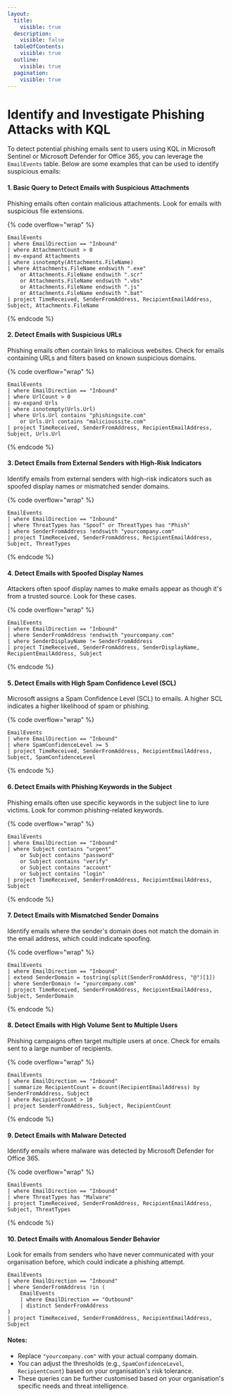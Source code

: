 ```yaml
---
layout:
  title:
    visible: true
  description:
    visible: false
  tableOfContents:
    visible: true
  outline:
    visible: true
  pagination:
    visible: true
---
```


# Identify and Investigate Phishing Attacks with KQL

To detect potential phishing emails sent to users using KQL in Microsoft Sentinel or Microsoft Defender for Office 365, you can leverage the `EmailEvents` table. Below are some examples that can be used to identify suspicious emails:

#### 1. **Basic Query to Detect Emails with Suspicious Attachments**

Phishing emails often contain malicious attachments. Look for emails with suspicious file extensions.

{% code overflow="wrap" %}
```kusto
EmailEvents
| where EmailDirection == "Inbound"
| where AttachmentCount > 0
| mv-expand Attachments
| where isnotempty(Attachments.FileName)
| where Attachments.FileName endswith ".exe" 
    or Attachments.FileName endswith ".scr" 
    or Attachments.FileName endswith ".vbs" 
    or Attachments.FileName endswith ".js" 
    or Attachments.FileName endswith ".bat"
| project TimeReceived, SenderFromAddress, RecipientEmailAddress, Subject, Attachments.FileName
```
{% endcode %}

#### 2. **Detect Emails with Suspicious URLs**

Phishing emails often contain links to malicious websites. Check for emails containing URLs and filters based on known suspicious domains.

{% code overflow="wrap" %}
```kusto
EmailEvents
| where EmailDirection == "Inbound"
| where UrlCount > 0
| mv-expand Urls
| where isnotempty(Urls.Url)
| where Urls.Url contains "phishingsite.com" 
    or Urls.Url contains "malicioussite.com"
| project TimeReceived, SenderFromAddress, RecipientEmailAddress, Subject, Urls.Url
```
{% endcode %}

#### 3. **Detect Emails from External Senders with High-Risk Indicators**

Identify emails from external senders with high-risk indicators such as spoofed display names or mismatched sender domains.

{% code overflow="wrap" %}
```kusto
EmailEvents
| where EmailDirection == "Inbound"
| where ThreatTypes has "Spoof" or ThreatTypes has "Phish"
| where SenderFromAddress !endswith "yourcompany.com"
| project TimeReceived, SenderFromAddress, RecipientEmailAddress, Subject, ThreatTypes
```
{% endcode %}

#### 4. **Detect Emails with Spoofed Display Names**

Attackers often spoof display names to make emails appear as though it's from a trusted source. Look for these cases.

{% code overflow="wrap" %}
```kusto
EmailEvents
| where EmailDirection == "Inbound"
| where SenderFromAddress !endswith "yourcompany.com"
| where SenderDisplayName != SenderFromAddress
| project TimeReceived, SenderFromAddress, SenderDisplayName, RecipientEmailAddress, Subject
```
{% endcode %}

#### 5. **Detect Emails with High Spam Confidence Level (SCL)**

Microsoft assigns a Spam Confidence Level (SCL) to emails. A higher SCL indicates a higher likelihood of spam or phishing.

{% code overflow="wrap" %}
```kusto
EmailEvents
| where EmailDirection == "Inbound"
| where SpamConfidenceLevel >= 5
| project TimeReceived, SenderFromAddress, RecipientEmailAddress, Subject, SpamConfidenceLevel
```
{% endcode %}

#### 6. **Detect Emails with Phishing Keywords in the Subject**

Phishing emails often use specific keywords in the subject line to lure victims. Look for common phishing-related keywords.

{% code overflow="wrap" %}
```kusto
EmailEvents
| where EmailDirection == "Inbound"
| where Subject contains "urgent" 
    or Subject contains "password" 
    or Subject contains "verify" 
    or Subject contains "account" 
    or Subject contains "login"
| project TimeReceived, SenderFromAddress, RecipientEmailAddress, Subject
```
{% endcode %}

#### 7. **Detect Emails with Mismatched Sender Domains**

Identify emails where the sender's domain does not match the domain in the email address, which could indicate spoofing.

{% code overflow="wrap" %}
```kusto
EmailEvents
| where EmailDirection == "Inbound"
| extend SenderDomain = tostring(split(SenderFromAddress, "@")[1])
| where SenderDomain != "yourcompany.com"
| project TimeReceived, SenderFromAddress, RecipientEmailAddress, Subject, SenderDomain
```
{% endcode %}

#### 8. **Detect Emails with High Volume Sent to Multiple Users**

Phishing campaigns often target multiple users at once. Check for emails sent to a large number of recipients.

{% code overflow="wrap" %}
```kusto
EmailEvents
| where EmailDirection == "Inbound"
| summarize RecipientCount = dcount(RecipientEmailAddress) by SenderFromAddress, Subject
| where RecipientCount > 10
| project SenderFromAddress, Subject, RecipientCount
```
{% endcode %}

#### 9. **Detect Emails with Malware Detected**

Identify emails where malware was detected by Microsoft Defender for Office 365.

{% code overflow="wrap" %}
```kusto
EmailEvents
| where EmailDirection == "Inbound"
| where ThreatTypes has "Malware"
| project TimeReceived, SenderFromAddress, RecipientEmailAddress, Subject, ThreatTypes
```
{% endcode %}

#### 10. **Detect Emails with Anomalous Sender Behavior**

Look for emails from senders who have never communicated with your organisation before, which could indicate a phishing attempt.

```kusto
EmailEvents
| where EmailDirection == "Inbound"
| where SenderFromAddress !in (
    EmailEvents
    | where EmailDirection == "Outbound"
    | distinct SenderFromAddress
)
| project TimeReceived, SenderFromAddress, RecipientEmailAddress, Subject
```

#### Notes:

* Replace `"yourcompany.com"` with your actual company domain.
* You can adjust the thresholds (e.g., `SpamConfidenceLevel`, `RecipientCount`) based on your organisation's risk tolerance.
* These queries can be further customised based on your organisation's specific needs and threat intelligence.
